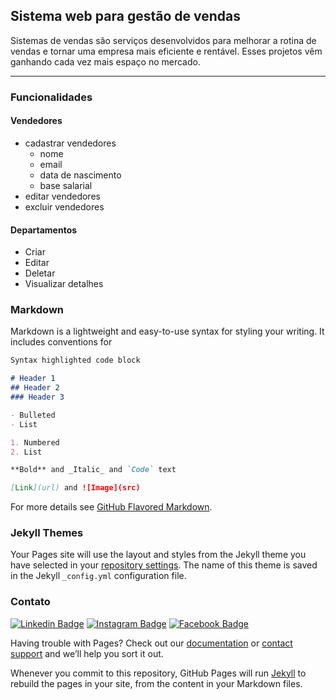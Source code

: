 ## Sistema web para gestão de vendas

Sistemas de vendas são serviços desenvolvidos para melhorar a rotina de vendas e tornar uma empresa mais eficiente e rentável. Esses projetos vêm ganhando cada vez mais espaço no mercado.

---
### Funcionalidades

#### Vendedores
- cadastrar vendedores
  - nome
  - email
  - data de nascimento
  - base salarial
- editar vendedores
- excluir vendedores

#### Departamentos
- Criar
- Editar
- Deletar
- Visualizar detalhes

### Markdown

Markdown is a lightweight and easy-to-use syntax for styling your writing. It includes conventions for

```markdown
Syntax highlighted code block

# Header 1
## Header 2
### Header 3

- Bulleted
- List

1. Numbered
2. List

**Bold** and _Italic_ and `Code` text

[Link](url) and ![Image](src)
```

For more details see [GitHub Flavored Markdown](https://guides.github.com/features/mastering-markdown/).

### Jekyll Themes

Your Pages site will use the layout and styles from the Jekyll theme you have selected in your [repository settings](https://github.com/michellebritoo/webProjectCSharp/settings). The name of this theme is saved in the Jekyll `_config.yml` configuration file.

### Contato
[![Linkedin Badge](https://img.shields.io/badge/-LinkedIn-blue?style=flat-square&logo=Linkedin&logoColor=white&link=https://www.linkedin.com/in/michellebrito01/)](https://www.linkedin.com/in/michellebrito01/)  [![Instagram Badge](https://img.shields.io/badge/instagram-%23E4405F.svg?&style=flat-square&logo=instagram&logoColor=white)](https://www.instagram.com/michebritoo/)  [![Facebook Badge](	https://img.shields.io/badge/facebook-%231877F2.svg?&style=flat-square&logo=facebook&logoColor=white)](https://www.facebook.com/michellecunhask8/)


Having trouble with Pages? Check out our [documentation](https://docs.github.com/categories/github-pages-basics/) or [contact support](https://support.github.com/contact) and we’ll help you sort it out.

Whenever you commit to this repository, GitHub Pages will run [Jekyll](https://jekyllrb.com/) to rebuild the pages in your site, from the content in your Markdown files.

<link rel="shortcut icon" href="https://static.suporte.vhsys.com.br/wp-content/uploads/2017/11/icon-Venda-200x200.png" />
<title>Gestão de vendas</title>
